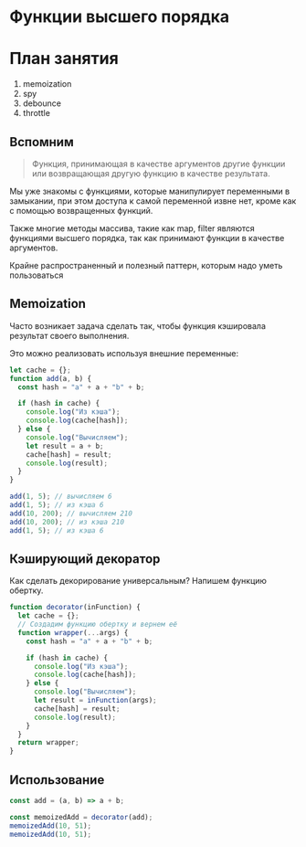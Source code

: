 # Функции высшего порядка

# План занятия

1. memoization
2. spy
3. debounce
4. throttle

## Вспомним

> Функция, принимающая в качестве аргументов другие функции или возвращающая другую функцию в качестве результата.

Мы уже знакомы с функциями, которые манипулирует переменными в замыкании, при этом доступа к самой переменной извне нет, кроме как с помощью возвращенных функций.

Также многие методы массива, такие как map, filter являются функциями высшего порядка, так как принимают функции в качестве аргументов.

Крайне распространенный и полезный паттерн, которым надо уметь пользоваться

## Memoization

Часто возникает задача сделать так, чтобы функция кэшировала результат своего выполнения.

Это можно реализовать используя внешние переменные:

```js
let cache = {};
function add(a, b) {
  const hash = "a" + a + "b" + b;

  if (hash in cache) {
    console.log("Из кэша");
    console.log(cache[hash]);
  } else {
    console.log("Вычисляем");
    let result = a + b;
    cache[hash] = result;
    console.log(result);
  }
}

add(1, 5); // вычисляем 6
add(1, 5); // из кэша 6
add(10, 200); // вычисляем 210
add(10, 200); // из кэша 210
add(1, 5); // из кэша 6
```

## Кэширующий декоратор

Как сделать декорирование универсальным? Напишем функцию обертку.

```js
function decorator(inFunction) {
  let cache = {};
  // Создадим функцию обертку и вернем её
  function wrapper(...args) {
    const hash = "a" + a + "b" + b;

    if (hash in cache) {
      console.log("Из кэша");
      console.log(cache[hash]);
    } else {
      console.log("Вычисляем");
      let result = inFunction(args);
      cache[hash] = result;
      console.log(result);
    }
  }
  return wrapper;
}
```

## Использование

```js
const add = (a, b) => a + b;

const memoizedAdd = decorator(add);
memoizedAdd(10, 51);
memoizedAdd(10, 51);
```
